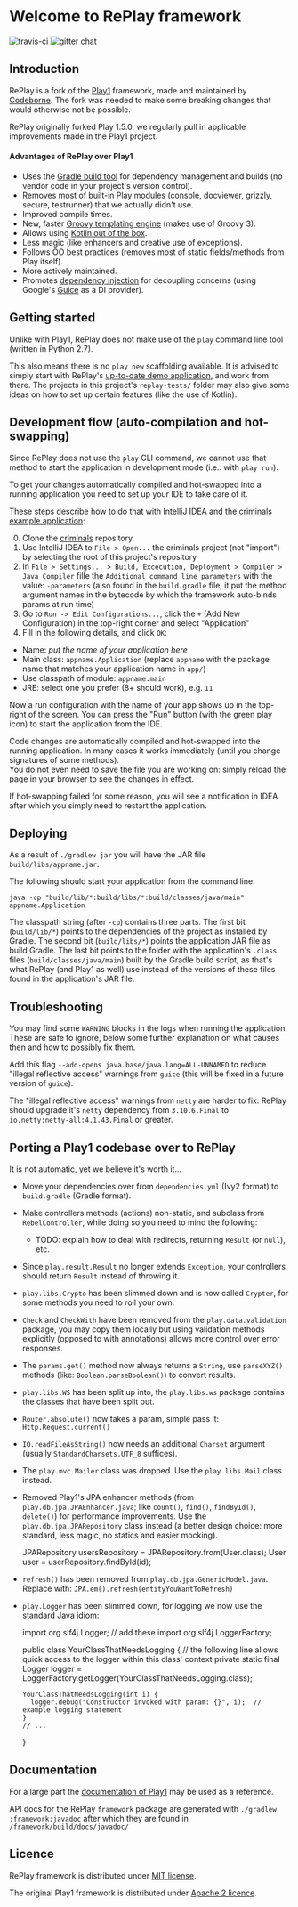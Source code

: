 # Welcome to RePlay framework

[![travis-ci](https://travis-ci.org/codeborne/replay.svg?branch=master)](https://travis-ci.org/codeborne/replay) [![gitter chat](https://badges.gitter.im/codeborne/replay.svg)](https://gitter.im/codeborne/replay)


## Introduction

RePlay is a fork of the [Play1](https://github.com/playframework/play1) framework, made and maintained by [Codeborne](https://codeborne.com).
The fork was needed to make some breaking changes that would otherwise not be possible.

RePlay originally forked Play 1.5.0, we regularly pull in applicable improvements made in the Play1 project.


#### Advantages of RePlay over Play1

* Uses the [Gradle build tool](https://gradle.org/) for dependency management and builds (no vendor code in your project's version control).
* Removes most of built-in Play modules (console, docviewer, grizzly, secure, testrunner) that we actually didn't use.
* Improved compile times.
* New, faster [Groovy templating engine](https://github.com/mbknor/gt-engine) (makes use of Groovy 3).
* Allows using [Kotlin out of the box](/codeborne/replay/tree/master/replay-tests/helloworld-kotlin).
* Less magic (like enhancers and creative use of exceptions).
* Follows OO best practices (removes most of static fields/methods from Play itself).
* More actively maintained.
* Promotes [dependency injection](/codeborne/replay/tree/master/replay-tests/dependency-injection) for decoupling concerns (using Google's [Guice](https://github.com/google/guice) as a DI provider).


## Getting started

Unlike with Play1, RePlay does not make use of the `play` command line tool (written in Python 2.7).

This also means there is no `play new` scaffolding available. It is advised to simply start with RePlay's [up-to-date demo application](https://github.com/asolntsev/criminals), and work from there.
The projects in this project's `replay-tests/` folder may also give some ideas on how to set up certain features (like the use of Kotlin).


## Development flow (auto-compilation and hot-swapping)

Since RePlay does not use the `play` CLI command, we cannot use that method to start the application in development mode (i.e.: with `play run`).

To get your changes automatically compiled and hot-swapped into a running application you need to set up your IDE to take care of it.

These steps describe how to do that with IntelliJ IDEA and the [criminals example application](https://github.com/asolntsev/criminals):

0. Clone the [criminals](https://github.com/asolntsev/criminals) repository 
1. Use IntelliJ IDEA to `File > Open...` the criminals project (not "import") by selecting the root of this project's repository
2. In `File > Settings... > Build, Excecution, Deployment > Compiler > Java Compiler` fille the `Additional command line parameters` with the value: `-parameters` (also found in the `build.gradle` file, it put the method argument names in the bytecode by which the framework auto-binds params at run time)
3. Go to `Run -> Edit Configurations...`, click the `+` (Add New Configuration) in the top-right corner and select "Application"
4. Fill in the following details, and click `OK`:
  * Name: *put the name of your application here*
  * Main class: `appname.Application` (replace `appname` with the package name that matches your application name in `app/`)
  * Use classpath of module: `appname.main`
  * JRE: select one you prefer (8+ should work), e.g. `11`

Now a run configuration with the name of your app shows up in the top-right of the screen.
You can press the "Run" button (with the green play icon) to start the application from the IDE.

Code changes are automatically compiled and hot-swapped into the running application. In many cases it works immediately (until you change signatures of some methods).  
You do not even need to save the file you are working on: simply reload the page in your browser to see the changes in effect.

If hot-swapping failed for some reason, you will see a notification in IDEA after which you simply need to restart the application.  


## Deploying

As a result of `./gradlew jar` you will have the JAR file `build/libs/appname.jar`.

The following should start your application from the command line:

    java -cp "build/lib/*:build/libs/*:build/classes/java/main" appname.Application

The classpath string (after `-cp`) contains three parts. The first bit (`build/lib/*`) points to the dependencies of the project as installed by Gradle.
The second bit (`build/libs/*`) points the application JAR file as build Gradle.
The last bit points to the folder with the application's `.class` files (`build/classes/java/main`) built by the Gradle build script, as that's what RePlay (and Play1 as well) use instead of the versions of these files found in the application's JAR file.


## Troubleshooting

You may find some `WARNING` blocks in the logs when running the application. These are safe to ignore, below some further explanation on what causes then and how to possibly fix them.

Add this flag `--add-opens java.base/java.lang=ALL-UNNAMED` to reduce "illegal reflective access" warnings from `guice` (this will be fixed in a future version of `guice`).

The "illegal reflective access" warnings from `netty` are harder to fix: RePlay should upgrade it's `netty` dependency from `3.10.6.Final` to `io.netty:netty-all:4.1.43.Final` or greater.


## Porting a Play1 codebase over to RePlay

It is not automatic, yet we believe it's worth it...

* Move your dependencies over from `dependencies.yml` (Ivy2 format) to `build.gradle` (Gradle format).
* Make controllers methods (actions) non-static, and subclass from `RebelController`, while doing so you need to mind the following:
  * TODO: explain how to deal with redirects, returning `Result` (or `null`), etc.
* Since `play.result.Result` no longer extends `Exception`, your controllers should return `Result` instead of throwing it.
* `play.libs.Crypto` has been slimmed down and is now called `Crypter`, for some methods you need to roll your own.
* `Check` and `CheckWith` have been removed from the `play.data.validation` package, you may copy them locally but using validation methods explicitly (opposed to with annotations) allows more control over error responses.
* The `params.get()` method now always returns a `String`, use `parseXYZ()` methods (like: `Boolean.parseBoolean()`) to convert results.
* `play.libs.WS` has been split up into, the `play.libs.ws` package contains the classes that have been split out.
* `Router.absolute()` now takes a param, simple pass it: `Http.Request.current()`
* `IO.readFileAsString()` now needs an additional `Charset` argument (usually `StandardCharsets.UTF_8` suffices).
* The `play.mvc.Mailer` class was dropped. Use the `play.libs.Mail` class instead.
* Removed Play1's JPA enhancer methods (from `play.db.jpa.JPAEnhancer.java`; like `count()`, `find()`, `findById()`, `delete()`) for performance improvements. Use the `play.db.jpa.JPARepository` class instead (a better design choice: more standard, less magic, no statics and easier mocking).

    JPARepository<User> usersRepository = JPARepository.from(User.class);
    User user = userRepository.findById(id);

* `refresh()` has been removed from `play.db.jpa.GenericModel.java`. Replace with: `JPA.em().refresh(entityYouWantToRefresh)`

* `play.Logger` has been slimmed down, for logging we now use the standard Java idiom:

    import org.slf4j.Logger;  // add these
    import org.slf4j.LoggerFactory;

    public class YourClassThatNeedsLogging {
      // the following line allows quick access to the logger within this class' context
      private static final Logger logger = LoggerFactory.getLogger(YourClassThatNeedsLogging.class);

      YourClassThatNeedsLogging(int i) {
        logger.debug("Constructor invoked with param: {}", i);  // example logging statement
      }
      // ...
    }


## Documentation

For a large part the [documentation of Play1](https://www.playframework.com/documentation/1.5.x/home) may be used as a reference. 

API docs for the RePlay `framework` package are generated with `./gradlew :framework:javadoc` after which they are found in `/framework/build/docs/javadoc/` 


## Licence

RePlay framework is distributed under [MIT license](https://github.com/codeborne/replay/blob/master/LICENSE).

The original Play1 framework is distributed under [Apache 2 licence](http://www.apache.org/licenses/LICENSE-2.0.html).

